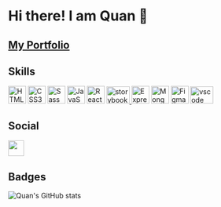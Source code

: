 # Hi there! I am Quan :wave:

## [My Portfolio](quanxu-portfolio.vercel.app)

## Skills
<p align="left">
<a href="https://developer.mozilla.org/en-US/docs/Glossary/HTML5" target="_blank" rel="noreferrer"><img src="https://raw.githubusercontent.com/danielcranney/readme-generator/main/public/icons/skills/html5-colored.svg" width="36" height="36" alt="HTML5" /></a>
<a href="https://www.w3.org/TR/CSS/#css" target="_blank" rel="noreferrer"><img src="https://raw.githubusercontent.com/danielcranney/readme-generator/main/public/icons/skills/css3-colored.svg" width="36" height="36" alt="CSS3" /></a>
<a href="https://sass-lang.com/" target="_blank" rel="noreferrer"><img src="https://raw.githubusercontent.com/danielcranney/readme-generator/main/public/icons/skills/sass-colored.svg" width="36" height="36" alt="Sass" /></a>
<a href="https://developer.mozilla.org/en-US/docs/Web/JavaScript" target="_blank" rel="noreferrer"><img src="https://raw.githubusercontent.com/danielcranney/readme-generator/main/public/icons/skills/javascript-colored.svg" width="36" height="36" alt="JavaScript" /></a>
<a href="https://reactjs.org/" target="_blank" rel="noreferrer"><img
src="https://raw.githubusercontent.com/danielcranney/readme-generator/main/public/icons/skills/react-colored.svg"
width="36" height="36" alt="React" /></a>
<a href="https://storybook.js.org/" target="_blank" rel="noreferrer">
<img src="https://cdn.jsdelivr.net/gh/devicons/devicon/icons/storybook/storybook-original.svg"
height="35" width="47" alt="storybook logo"  />
<a href="https://expressjs.com/" target="_blank" rel="noreferrer"><img src="https://raw.githubusercontent.com/danielcranney/readme-generator/main/public/icons/skills/express-colored.svg" width="36" height="36" alt="Express" /></a>
<a href="https://www.mongodb.com/" target="_blank"
rel="noreferrer"><img
src="https://raw.githubusercontent.com/danielcranney/readme-generator/main/public/icons/skills/mongodb-colored.svg"
width="36" height="36" alt="MongoDB" /></a>
<a href="https://www.figma.com/" target="_blank" rel="noreferrer"><img
src="https://raw.githubusercontent.com/danielcranney/readme-generator/main/public/icons/skills/figma-colored.svg"
width="36" height="36" alt="Figma" /></a>
<a href="https://code.visualstudio.com/" target="_blank"
rel="noreferrer"><img
src="https://cdn.jsdelivr.net/gh/devicons/devicon/icons/vscode/vscode-original.svg"
height="35" width="47" alt="vscode logo"  /></a>
</p>

## Social
<a href="https://www.linkedin.com/in/quan-xu-a81a59120/" target="_blank" rel="noreferrer"><img src="https://raw.githubusercontent.com/danielcranney/readme-generator/main/public/icons/socials/linkedin.svg" width="32" height="32" /></a></p>

## Badges

![Quan's GitHub stats](https://github-readme-stats.vercel.app/api?username=QuanXuuu&theme=vue&show_icons=true)
